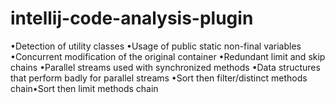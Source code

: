# intellij-code-analysis-plugin


•Detection of utility classes
•Usage of public static non-final variables
•Concurrent modification of the original container
•Redundant limit and skip chains
•Parallel streams used with synchronized methods
•Data structures that perform badly for parallel streams
•Sort then filter/distinct methods chain•Sort then limit methods chain
